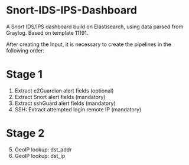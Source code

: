 # Snort-IDS-IPS-Dashboard
A Snort IDS/IPS dashboard build on Elastisearch, using data parsed from Graylog. Based on template 11191.

After creating the Input, it is necessary to create the pipelines in the following order:

# Stage 1

1. Extract e2Guardian alert fields (optional)
2. Extract Snort alert fields (mandatory)
3. Extract sshGuard alert fields (mandatory)
4. SSH: Extract attempted login remote IP (mandatory)

# Stage 2

5. GeoIP lookup: dst_addr
6. GeoIP lookup: dst_ip
